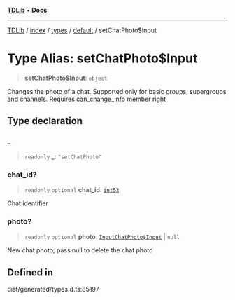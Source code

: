 [**TDLib**](../../../../../../README.md) • **Docs**

***

[TDLib](../../../../../../modules.md) / [index](../../../../../README.md) / [types](../../../README.md) / [default](../README.md) / setChatPhoto$Input

# Type Alias: setChatPhoto$Input

> **setChatPhoto$Input**: `object`

Changes the photo of a chat. Supported only for basic groups, supergroups and channels. Requires can_change_info member right

## Type declaration

### \_

> `readonly` **\_**: `"setChatPhoto"`

### chat\_id?

> `readonly` `optional` **chat\_id**: [`int53`](int53-1.md)

Chat identifier

### photo?

> `readonly` `optional` **photo**: [`InputChatPhoto$Input`](InputChatPhoto$Input.md) \| `null`

New chat photo; pass null to delete the chat photo

## Defined in

dist/generated/types.d.ts:85197
